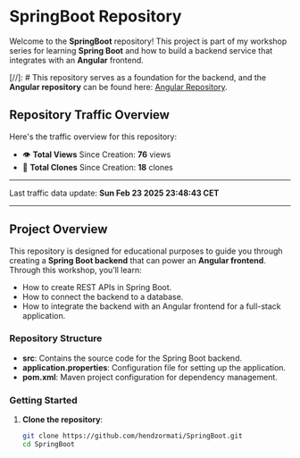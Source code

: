 # SpringBoot Repository

Welcome to the **SpringBoot** repository! This project is part of my workshop series for learning **Spring Boot** and how to build a backend service that integrates with an **Angular** frontend.

[//]: # This repository serves as a foundation for the backend, and the **Angular repository** can be found here: [Angular Repository](https://github.com/hendzormati/Angular).

## Repository Traffic Overview

Here's the traffic overview for this repository:

- 👁️ **Total Views** Since Creation: **76** views
- 🔄 **Total Clones** Since Creation: **18** clones

---

Last traffic data update: **Sun Feb 23 2025 23:48:43 CET**

---

## Project Overview

This repository is designed for educational purposes to guide you through creating a **Spring Boot backend** that can power an **Angular frontend**. Through this workshop, you’ll learn:

- How to create REST APIs in Spring Boot.
- How to connect the backend to a database.
- How to integrate the backend with an Angular frontend for a full-stack application.

### Repository Structure

- **src**: Contains the source code for the Spring Boot backend.
- **application.properties**: Configuration file for setting up the application.
- **pom.xml**: Maven project configuration for dependency management.

### Getting Started

1. **Clone the repository**:
   ```bash
   git clone https://github.com/hendzormati/SpringBoot.git
   cd SpringBoot
